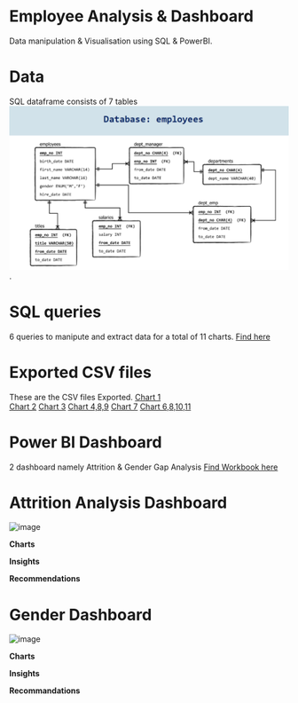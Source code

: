 # Employee Analysis & Dashboard 
Data manipulation & Visualisation using SQL & PowerBI.

# Data
SQL dataframe consists of 7 tables ![image](https://github.com/Soundaryamerak/Employee-Dashboard-SQL-PowerBI-Logistics/blob/main/Employee%20database.png).

# SQL queries
6 queries to manipute and extract data for a total of 11 charts. [Find here](https://github.com/Soundaryamerak/Employee-Dashboard-SQL-PowerBI-Logistics/blob/main/SQL%20Queries.sql)

# Exported CSV files
These are the CSV files Exported. 
[Chart 1](https://github.com/Soundaryamerak/Employee-Dashboard-SQL-PowerBI-Logistics/blob/main/Chart%201.csv)   
[Chart 2](https://github.com/Soundaryamerak/Employee-Dashboard-SQL-PowerBI-Logistics/blob/main/Chart%202.csv)
[Chart 3](https://github.com/Soundaryamerak/Employee-Dashboard-SQL-PowerBI-Logistics/blob/main/Chart%203.csv)
[Chart 4,8,9](https://github.com/Soundaryamerak/Employee-Dashboard-SQL-PowerBI-Logistics/blob/main/Chart%204%2C8(part2)%2C9.csv)
[Chart 7](https://github.com/Soundaryamerak/Employee-Dashboard-SQL-PowerBI-Logistics/blob/main/Chart%207.csv)
[Chart 6,8,10,11](https://github.com/Soundaryamerak/Employee-Dashboard-SQL-PowerBI-Logistics/blob/main/Chart%208%2C10%2C11%2C6.csv)

# Power BI Dashboard
2 dashboard namely Attrition & Gender Gap Analysis [Find Workbook here](https://github.com/Soundaryamerak/Employee-Dashboard-SQL-PowerBI-Logistics/blob/main/Employee%20Database.pbix)

# Attrition Analysis Dashboard
![image](https://github.com/Soundaryamerak/Employee-Dashboard-SQL-PowerBI-Logistics/assets/170541567/215eacb6-d8fb-44e5-9f2a-d2b26ac90c62)

**Charts**

**Insights**

**Recommendations**

# Gender Dashboard
![image](https://github.com/Soundaryamerak/Employee-Dashboard-SQL-PowerBI-Logistics/assets/170541567/7882e0fb-321b-4a47-97b3-20b33bea3527)

**Charts**

**Insights**

**Recommandations**
